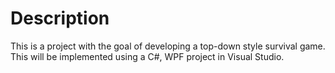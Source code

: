 # Description
This is a project with the goal of developing a top-down style survival game. This will be implemented using a C#, WPF project in Visual Studio.

